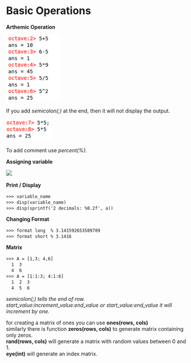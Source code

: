 # Basic Operations

**Arthemic Operation**

![](../../assets/arth_operation.png)

If you add *semicolon(;)* at the end, then it will not display the output.

![](../../assets/supress_operation.png)

To add comment use *percent(%)*.

**Assigning variable**

![](../../assets/assignment_operation.png)

**Print / Display**

```
>>> variable_name
>>> disp(variable_name)
>>> disp(sprintf('2 decimals: %0.2f', a))
```

**Changing Format**

```
>>> format long  % 3.141592653589789
>>> format short % 3.1416
```

**Matrix**

```
>>> A = [1,3; 4,6]
  1  3
  4  6 
>>> A = [1:1:3; 4:1:6]
  1  2  3
  4  5  6
```
*semicolon(;) tells the end of row.*  
*start_value:increment_value:end_value or start_value:end_value it will increment by one.*  

for creating a matrix of ones you can use **ones(rows, cols)**  
similarly there is function **zeros(rows, cols)** to generate matrix containing only zeros.  
**rand(rows, cols)** will generate a matrix with random values between 0 and 1.  
**eye(int)** will generate an index matrix.  